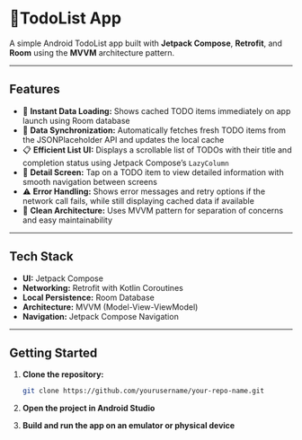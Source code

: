 # 📃TodoList App

A simple Android TodoList app built with **Jetpack Compose**, **Retrofit**, and **Room** using the **MVVM** architecture pattern.

---

## Features

- 🚀 **Instant Data Loading:** Shows cached TODO items immediately on app launch using Room database  
- 🔄 **Data Synchronization:** Automatically fetches fresh TODO items from the JSONPlaceholder API and updates the local cache  
- 📋 **Efficient List UI:** Displays a scrollable list of TODOs with their title and completion status using Jetpack Compose’s `LazyColumn`  
- 📝 **Detail Screen:** Tap on a TODO item to view detailed information with smooth navigation between screens  
- ⚠️ **Error Handling:** Shows error messages and retry options if the network call fails, while still displaying cached data if available  
- 🧩 **Clean Architecture:** Uses MVVM pattern for separation of concerns and easy maintainability  

---

## Tech Stack

- **UI:** Jetpack Compose  
- **Networking:** Retrofit with Kotlin Coroutines  
- **Local Persistence:** Room Database  
- **Architecture:** MVVM (Model-View-ViewModel)  
- **Navigation:** Jetpack Compose Navigation  

---

## Getting Started

1. **Clone the repository:**

   ```bash
   git clone https://github.com/yourusername/your-repo-name.git
2. **Open the project in Android Studio**
3. **Build and run the app on an emulator or physical device**


